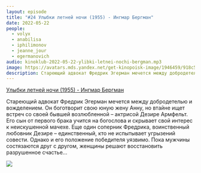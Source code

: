 ```yaml
---
layout: episode
title: "#24 Улыбки летней ночи (1955) - Ингмар Бергман"
date: 2022-05-22
people:
  - volyx
  - anabilisa
  - iphilimonov
  - jeanne_jour
  - egermanovich
audio: kinoklub-2022-05-22-ylibki-letnei-nochi-bergman.mp3
image: https://avatars.mds.yandex.net/get-kinopoisk-image/1946459/918c53a5-7905-4340-ad57-696a10477ada/600x
description: Стареющий адвокат Фредрик Эгерман мечется между добродетелью и вожделением. Он боготворит свою юную жену Анну, но втайне ищет встреч со своей бывшей возлюбленной – актрисой Дезире Армфельт. Его сын от первого брака учится на богослова и скрывает свой интерес к неискушенной мачехе. Еще один соперник Фредрика, воинственный любовник Дезире – единственный, кто не испытывает угрызений совести. Однако и его положение победителя уязвимо. Пока мужчины состязаются друг с другом, женщины решают восстановить разрушенное счастье…
---
```


[Улыбки летней ночи (1955) - Ингмар Бергман](https://www.kinopoisk.ru/film/94793/)

Стареющий адвокат Фредрик Эгерман мечется между добродетелью и вожделением. Он боготворит свою юную жену Анну, но втайне ищет встреч со своей бывшей возлюбленной – актрисой Дезире Армфельт. Его сын от первого брака учится на богослова и скрывает свой интерес к неискушенной мачехе. Еще один соперник Фредрика, воинственный любовник Дезире – единственный, кто не испытывает угрызений совести. Однако и его положение победителя уязвимо. Пока мужчины состязаются друг с другом, женщины решают восстановить разрушенное счастье…

![](https://avatars.mds.yandex.net/get-kinopoisk-image/1946459/918c53a5-7905-4340-ad57-696a10477ada/600x)
